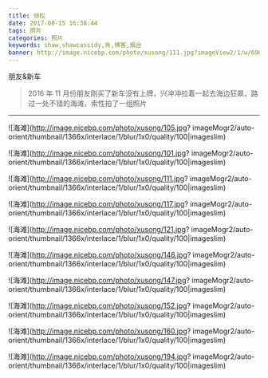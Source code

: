 ```yaml
---
title: 徐松
date: 2017-08-15 16:38:44
tags: 照片
categories: 照片
keywords: shaw,shawcassidy,肖,博客,烟台
banner: http://image.nicebp.com/photo/xusong/111.jpg?imageView2/1/w/690/h/295/q/100|imageslim
---
```


朋友&新车

<!-- more -->

> 2016 年 11 月份朋友刚买了新车没有上牌，兴冲冲拉着一起去海边狂飙，路过一处不错的海滩，索性拍了一组照片

---

![海滩](http://image.nicebp.com/photo/xusong/105.jpg? imageMogr2/auto-orient/thumbnail/1366x/interlace/1/blur/1x0/quality/100|imageslim)

![海滩](http://image.nicebp.com/photo/xusong/101.jpg? imageMogr2/auto-orient/thumbnail/1366x/interlace/1/blur/1x0/quality/100|imageslim)

![海滩](http://image.nicebp.com/photo/xusong/111.jpg? imageMogr2/auto-orient/thumbnail/1366x/interlace/1/blur/1x0/quality/100|imageslim)

![海滩](http://image.nicebp.com/photo/xusong/117.jpg? imageMogr2/auto-orient/thumbnail/1366x/interlace/1/blur/1x0/quality/100|imageslim)

![海滩](http://image.nicebp.com/photo/xusong/121.jpg? imageMogr2/auto-orient/thumbnail/1366x/interlace/1/blur/1x0/quality/100|imageslim)

![海滩](http://image.nicebp.com/photo/xusong/146.jpg? imageMogr2/auto-orient/thumbnail/1366x/interlace/1/blur/1x0/quality/100|imageslim)

![海滩](http://image.nicebp.com/photo/xusong/147.jpg? imageMogr2/auto-orient/thumbnail/1366x/interlace/1/blur/1x0/quality/100|imageslim)

![海滩](http://image.nicebp.com/photo/xusong/152.jpg? imageMogr2/auto-orient/thumbnail/1366x/interlace/1/blur/1x0/quality/100|imageslim)

![海滩](http://image.nicebp.com/photo/xusong/160.jpg? imageMogr2/auto-orient/thumbnail/1366x/interlace/1/blur/1x0/quality/100|imageslim)

![海滩](http://image.nicebp.com/photo/xusong/194.jpg? imageMogr2/auto-orient/thumbnail/1366x/interlace/1/blur/1x0/quality/100|imageslim)

